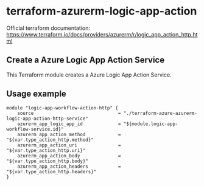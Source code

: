 # terraform-azurerm-logic-app-action

Official terraform documentation: <https://www.terraform.io/docs/providers/azurerm/r/logic_app_action_http.html>

## Create a Azure Logic App Action Service

This Terraform module creates a Azure Logic App Action Service.

## Usage example

```hcl
module "logic-app-workflow-action-http" {
    source                               = "./terraform-azure-azurerm-logic-app-action-http-service"
    azurerm_app_logic_app_id             = "${module.logic-app-workflow-service.id}"
    azurerm_app_action_method            = "${var.type_action_http.method}"
    azurerm_app_action_uri               = "${var.type_action_http.uri}"
    azurerm_app_action_body              = "${var.type_action_http.body}"
    azurerm_app_action_headers           = "${var.type_action_http.headers}"
}
```
